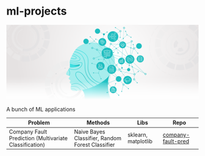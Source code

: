 # ml-projects

![ML](img/machine-learning-applications-header.png)


A bunch of ML applications


| Problem	| Methods	| Libs	| Repo  |
| ---       | ---       | ---   | ---   |
| Company Fault Prediction (Multivariate Classification) | Naive Bayes Classifier, Random Forest Classifier | sklearn, matplotlib | [company-fault-pred](https://github.com/aylint/company-fault-pred)|

 